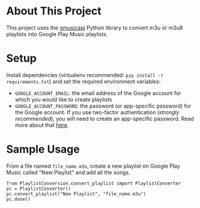 # About This Project

This project uses the [gmusicapi](https://github.com/simon-weber/gmusicapi) Python library to convert m3u or m3u8 playlists into Google Play Music playlists.

# Setup

Install dependencies (virtualenv recommended: `pip install -r requirements.txt`) and set the required environment variables:

* `GOOGLE_ACCOUNT_EMAIL`: the email address of the Google account for which you would like to create playlists
* `GOOGLE_ACCOUNT_PASSWORD`: the password (or app-specific password) for the Google account. If you use two-factor authentication (*strongly recommended*), you will need to create an app-specific password. Read more about that [here](https://support.google.com/accounts/answer/185833?hl=en).

# Sample Usage

From a file named `file_name.m3u`, create a new playlist on Google Play Music called "New Playlist" and add all the songs.

```
from PlaylistConversion.convert_playlist import PlaylistConverter
pc = PlaylistConverter()
pc.convert_playlist("New Playlist", "file_name.m3u")
pc.done()
```
